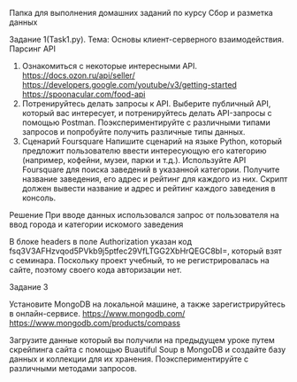 Папка для выполнения домашних заданий по курсу Сбор и разметка данных

Задание 1(Task1.py). 
Тема: Основы клиент-серверного взаимодействия. Парсинг API
1. Ознакомиться с некоторые интересными API. https://docs.ozon.ru/api/seller/ https://developers.google.com/youtube/v3/getting-started https://spoonacular.com/food-api
2. Потренируйтесь делать запросы к API. Выберите публичный API, который вас интересует, и потренируйтесь делать API-запросы с помощью Postman. Поэкспериментируйте с различными типами запросов и попробуйте получить различные типы данных.
3. Сценарий Foursquare
Напишите сценарий на языке Python, который предложит пользователю ввести интересующую его категорию (например, кофейни, музеи, парки и т.д.).
Используйте API Foursquare для поиска заведений в указанной категории.
Получите название заведения, его адрес и рейтинг для каждого из них.
Скрипт должен вывести название и адрес и рейтинг каждого заведения в консоль.

Решение
При вводе данных использовался запрос от пользователя на ввод города и категории искомого заведения

В блоке headers в поле Authorization указан код fsq3V3AFHzvqod5PVkb9j5ptfec29VfLTGG2XbHrQEGC8bI=, который взят с семинара. 
Поскольку проект учебный, то не регистрировалась на сайте, поэтому своего кода авторизации нет.



Задание 3

Установите MongoDB на локальной машине, а также зарегистрируйтесь в онлайн-сервисе.  https://www.mongodb.com/ https://www.mongodb.com/products/compass

Загрузите данные который вы получили на предыдущем уроке путем скрейпинга сайта с помощью Buautiful Soup в MongoDB и создайте базу данных и коллекции для их хранения.
Поэкспериментируйте с различными методами запросов.

